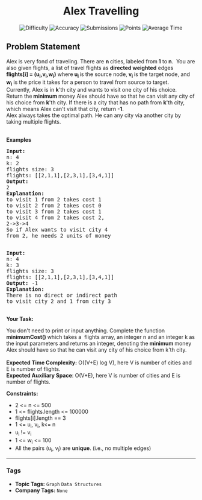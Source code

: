 <h1 align="center">Alex Travelling</h1>

<p align="center">
  <img alt="Difficulty" title="Difficulty" src="https://custom-icon-badges.demolab.com/badge/Difficulty: Medium-1F222E?style=for-the-badge&logoColor=white&logo=fire"/>
  <img alt="Accuracy" title="Accuracy" src="https://custom-icon-badges.demolab.com/badge/Accuracy: 61.59%25-1F222E?style=for-the-badge&logoColor=white&logo=target"/>
  <img alt="Submissions" title="Submissions" src="https://custom-icon-badges.demolab.com/badge/Submissions: 14K+-1F222E?style=for-the-badge&logoColor=white&logo=repo"/>
  <img alt="Points" title="Points" src="https://custom-icon-badges.demolab.com/badge/Points: 4-1F222E?style=for-the-badge&logoColor=white&logo=award"/>
  <img alt="Average Time" title="Average Time" src="https://custom-icon-badges.demolab.com/badge/Average%20Time: 30m-1F222E?style=for-the-badge&logoColor=white&logo=clock"/>
</p>

## Problem Statement

Alex is very fond of traveling. There are <b>n </b>cities, labeled from<b> 1</b> to<b> n</b>.  You are also given flights, a list of travel flights as <b>directed weighted</b> edges<b> flights[i] = (u<sub>i</sub>,v<sub>i</sub>,w<sub>i</sub>)</b> where<b> u<sub>i </sub></b>is the source node,<b> v<sub>i</sub> </b>is the target node, and <b>w<sub>i</sub></b> is the price it takes for a person to travel from source to target.<br>Currently, Alex is in <b>k</b>'th city and wants to visit one city of his choice. Return the<b> minimum </b>money Alex should have so that he can visit any city of his choice from <b>k</b>'th city. If there is a city that has no path from <b>k</b>'th city, which means Alex can't visit that city, return <b>-1</b>. <br>Alex always takes the optimal path. He can any city via another city by taking multiple flights.<br> 

<b>Examples</b>

<pre><b>Input:</b>
n: 4
k: 2
flights size: 3
flights: [[2,1,1],[2,3,1],[3,4,1]]
<b>Output:</b>
2
<b>Explanation:</b>
to visit 1 from 2 takes cost 1
to visit 2 from 2 takes cost 0
to visit 3 from 2 takes cost 1
to visit 4 from 2 takes cost 2,
2->3->4
So if Alex wants to visit city 4
from 2, he needs 2 units of money
  </pre>

<pre><b>Input:</b>
n: 4 
k: 3 
flights size: 3 
flights: [[2,1,1],[2,3,1],[3,4,1]] 
<b>Output:</b> -1
<b>Explanation:</b>
There is no direct or indirect path 
to visit city 2 and 1 from city 3
  </pre>

<b>Your Task:</b>

You don't need to print or input anything. Complete the function <b>minimumCost() </b>which takes a  flights array, an integer n and an integer k<b> </b>as the input parameters and returns an integer, denoting the<b> minimum </b>money Alex should have so that he can visit any city of his choice from k'th city.<br><br><b>Expected Time Complexity:</b> O((V+E) log V), here V is number of cities and E is number of flights. <br><b>Expected Auxiliary Space</b>: O(V+E), here V is number of cities and E is number of flights. 

<b>Constraints:</b>

- 2 <= n <= 500
- 1 <= flights.length <= 100000
- flights[i].length == 3
- 1 <= u<sub>i</sub>, v<sub>i</sub>, k<= n
- u<sub>i</sub> != v<sub>i</sub>
- 1 <= w<sub>i</sub> <= 100
- All the pairs (u<sub>i</sub>, v<sub>i</sub>) are <b>unique</b>. (i.e., no multiple edges)


<hr>

### Tags
- **Topic Tags:** `Graph` `Data Structures`
- **Company Tags:** `None`
